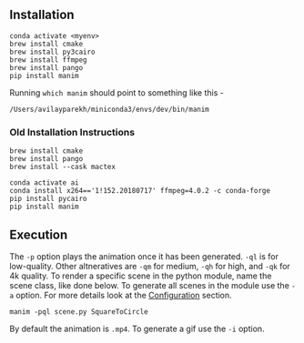 ## Installation

```shell
conda activate <myenv>
brew install cmake
brew install py3cairo
brew install ffmpeg
brew install pango
pip install manim
```

Running `which manim` should point to something like this -
```
/Users/avilayparekh/miniconda3/envs/dev/bin/manim
```

### Old Installation Instructions
```
brew install cmake
brew install pango
brew install --cask mactex

conda activate ai
conda install x264=='1!152.20180717' ffmpeg=4.0.2 -c conda-forge
pip install pycairo
pip install manim
```

## Execution
The `-p` option plays the animation once it has been generated. `-ql` is for low-quality. Other altneratives are `-qm` for medium, `-qh` for high, and `-qk` for 4k quality. To render a specific scene in the python module, name the scene class, like done below. To generate all scenes in the module use the `-a` option. For more details look at the [Configuration](https://docs.manim.community/en/stable/tutorials/configuration.html) section.

`manim -pql scene.py SquareToCircle`

By default the animation is `.mp4`. To generate a gif use the `-i` option.
